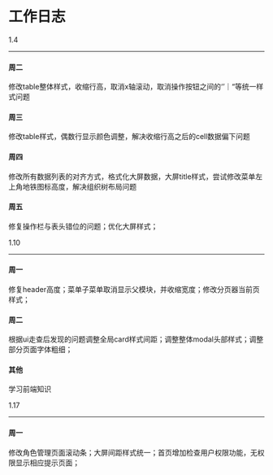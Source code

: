 

# 工作日志

1.4

****

#### 周二

修改table整体样式，收缩行高，取消x轴滚动，取消操作按钮之间的‘’｜“等统一样式问题

#### 周三

修改table样式，偶数行显示颜色调整，解决收缩行高之后的cell数据偏下问题

#### 周四

修改所有数据列表的对齐方式，格式化大屏数据，大屏title样式，尝试修改菜单左上角地铁图标高度，解决组织树布局问题

#### 周五

修复操作栏与表头错位的问题；优化大屏样式；



1.10

****

#### 周一

修复header高度；菜单子菜单取消显示父模块，并收缩宽度；修改分页器当前页样式；

#### 周二

根据ui走查后发现的问题调整全局card样式间距；调整整体modal头部样式；调整部分页面字体粗细；

#### 其他

学习前端知识



1.17

***

#### 周一

修改角色管理页面滚动条；大屏间距样式统一；首页增加检查用户权限功能，无权限显示相应提示页面；



